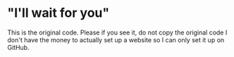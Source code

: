# "I'll wait for you"

This is the original code. Please
if you see it, do not copy the original code
 I don't have the money to actually set up a website
 so I can only set it up on GitHub.
